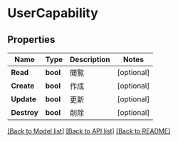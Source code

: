 # UserCapability

## Properties

Name | Type | Description | Notes
------------ | ------------- | ------------- | -------------
**Read** | **bool** | 閲覧 | [optional] 
**Create** | **bool** | 作成 | [optional] 
**Update** | **bool** | 更新 | [optional] 
**Destroy** | **bool** | 削除 | [optional] 

[[Back to Model list]](../README.md#documentation-for-models) [[Back to API list]](../README.md#documentation-for-api-endpoints) [[Back to README]](../README.md)


